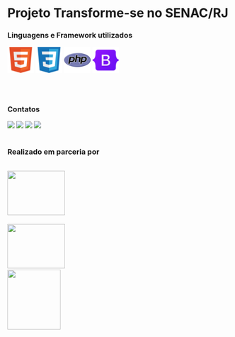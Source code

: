  <h1>Projeto Transforme-se no SENAC/RJ</h1>


<div style="display: inline_block">
 <h3>Linguagens e Framework utilizados</h3>
  <img align="center" alt="HTML" height="60" width="60" src="https://raw.githubusercontent.com/devicons/devicon/master/icons/html5/html5-original.svg">
 
  <img align="center" alt="CSS" height="60" width="60" src="https://raw.githubusercontent.com/devicons/devicon/master/icons/css3/css3-original.svg">
 
  <img align="center" alt="PHP" height="60" width="60" src="https://raw.githubusercontent.com/devicons/devicon/master/icons/php/php-original.svg">
  
  <img align="center" alt="PHP" height="60" width="60" src="https://raw.githubusercontent.com/devicons/devicon/master/icons/bootstrap/bootstrap-original.svg">
</div>
 
</br></br>

 
<div>
 <h3>Contatos</h3>
   <a href="https://www.linkedin.com/in/marcos-antonio-906298245/" target="_blank"><img src="https://img.shields.io/badge/-LinkedIn-%230077B5?style=for-the-badge&logo=linkedin&logoColor=white"></a>
   <a href="https://www.instagram.com/marcos__antony7/" target="_blank"><img src="https://img.shields.io/badge/-Instagram-%23E4405F?style=for-the-badge&logo=instagram&logoColor=white"></a>
   <a href="https://wa.me/5521964986068" target="_blank"><img src="https://img.shields.io/badge/WhatsApp-%1000?style=for-the-badge&logo=whatsapp&logoColor=white"></a>
   <a href = "mailto:marcosantony.asp@gmail.com"><img src="https://img.shields.io/badge/-Gmail-red?style=for-the-badge&logo=gmail&logoColor=white"></a>
</div>

</br>

<div>
  <h3>Realizado em parceria por </h3>
</br>
   <a href="https://gerandofalcoes.com/" target="_blank">
    <img src="https://cvee2f.p3cdn1.secureserver.net/wp-content/uploads/2022/03/logosite-gerandofalcoes.png" style="width:130px; height:100px;">
   </a>
</br></br>
   <a href="https://www.serasaexperian.com.br/" target="_blank">
   <img src="https://www.serasaexperian.com.br/images-cms/wp-content/uploads/2022/08/logo-serasa-experian-color-1.png.webp" style="width:130px; height:100px;">
   </a>
</br>
   <a href="https://www.senac.br/" target="_blank">
   <img src="https://logodownload.org/wp-content/uploads/2014/10/senac-logo-0-2048x2048.png" style="width:120px; height:135px;">
   </a>
</div> 


